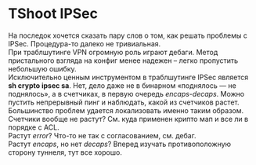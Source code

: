 # TShoot IPSec

На последок хочется сказать пару слов о том, как решать проблемы с IPSec. Процедура-то далеко не тривиальная.  
При траблшутинге VPN огромную роль играют дебаги. Метод пристального взгляда на конфиг менее надежен – легко пропустить небольшую ошибку.  
Исключительно ценным инструментом в траблшутинге IPSec является **sh crypto ipsec sa**. Нет, дело даже не в бинарном «поднялось — не поднялось», а в счетчиках, в первую очередь _encaps-decaps_. Можно пустить непрерывный пинг и наблюдать, какой из счетчиков растет. Большинство проблем удается локализовать именно таким образом.  
Счетчики вообще не растут? См. куда применен крипто мап и все ли в порядке с ACL.  
Растут _error_? Что-то не так с согласованием, см. дебаг.  
Растут _encaps_, но нет _decaps_? Вперед изучать противоположную сторону туннеля, тут все хорошо.
